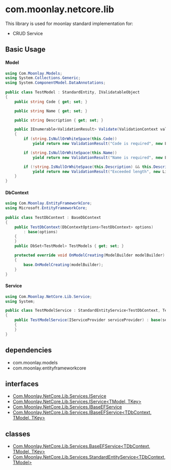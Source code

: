 # com.moonlay.netcore.lib
This library is used for moonlay standard implementation for:
  - CRUD Service
   

## Basic Usage

#### Model

```csharp
using Com.Moonlay.Models;
using System.Collections.Generic;
using System.ComponentModel.DataAnnotations;
 
public class TestModel : StandardEntity, IValidatableObject
{
    public string Code { get; set; }

    public string Name { get; set; }

    public string Description { get; set; }

    public IEnumerable<ValidationResult> Validate(ValidationContext validationContext)
    {
        if (string.IsNullOrWhiteSpace(this.Code))
            yield return new ValidationResult("Code is required", new List<string> { "Code" });

        if (string.IsNullOrWhiteSpace(this.Name))
            yield return new ValidationResult("Name is required", new List<string> { "Name" });

        if (!string.IsNullOrWhiteSpace(this.Description) && this.Description.Length > 255)
            yield return new ValidationResult("Exceeded length", new List<string> { "Description" });
    }
} 

```


#### DbContext

```csharp
using Com.Moonlay.EntityFrameworkCore;
using Microsoft.EntityFrameworkCore;
 
public class TestDbContext : BaseDbContext
{
    public TestDbContext(DbContextOptions<TestDbContext> options)
        : base(options)
    {
    } 
    public DbSet<TestModel> TestModels { get; set; }

    protected override void OnModelCreating(ModelBuilder modelBuilder)
    {
        base.OnModelCreating(modelBuilder);
    }
} 
```


#### Service

```csharp
using Com.Moonlay.NetCore.Lib.Service;
using System;

public class TestModelService : StandardEntityService<TestDbContext, TestModel>
{
    public TestModelService(IServiceProvider serviceProvider) : base(serviceProvider)
    {
    }
}
```


## dependencies

  - com.moonlay.models
  - com.moonlay.entityframeworkcore
   

## interfaces 

  - [Com.Moonlay.NetCore.Lib.Services.IService]
  - [Com.Moonlay.NetCore.Lib.Services.IService<TModel, TKey>]
  - [Com.Moonlay.NetCore.Lib.Services.IBaseEFService]
  - [Com.Moonlay.NetCore.Lib.Services.IBaseEFService<TDbContext, TModel, TKey>]


## classes 

  - [Com.Moonlay.NetCore.Lib.Services.BaseEFService<TDbContext, TModel, TKey>]
  - [Com.Moonlay.NetCore.Lib.Services.StandardEntityService<TDbContext, TModel>]



[Com.Moonlay.NetCore.Lib.Services.IService]: ./docs/Com.Moonlay.NetCore.Lib.Services.IService.md
[Com.Moonlay.NetCore.Lib.Services.IService<TModel, TKey>]: ./docs/Com.Moonlay.NetCore.Lib.Services.IService_TModel_TKey.md
[Com.Moonlay.NetCore.Lib.Services.IBaseEFService]: ./docs/Com.Moonlay.NetCore.Lib.Services.IBaseEFService.md
[Com.Moonlay.NetCore.Lib.Services.IBaseEFService<TDbContext, TModel, TKey>]: ./docs/Com.Moonlay.NetCore.Lib.Services.IBaseEFService_TDbContext_TModel_TKey.md
[Com.Moonlay.NetCore.Lib.Services.BaseEFService<TDbContext, TModel, TKey>]: ./docs/Com.Moonlay.NetCore.Lib.Services.BaseEFService_TDbContext_TModel_TKey.md 
[Com.Moonlay.NetCore.Lib.Services.StandardEntityService<TDbContext, TModel>]: ./docs/Com.Moonlay.NetCore.Lib.Services.StandardEntityService_TDbContext_TModel.md 